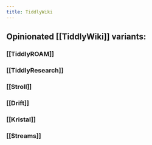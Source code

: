 ```yaml
---
title: TiddlyWiki
---
```


## Opinionated [[TiddlyWiki]] variants:
### [[TiddlyROAM]]
### [[TiddlyResearch]]
### [[Stroll]]
### [[Drift]]
### [[Kristal]]
### [[Streams]]
